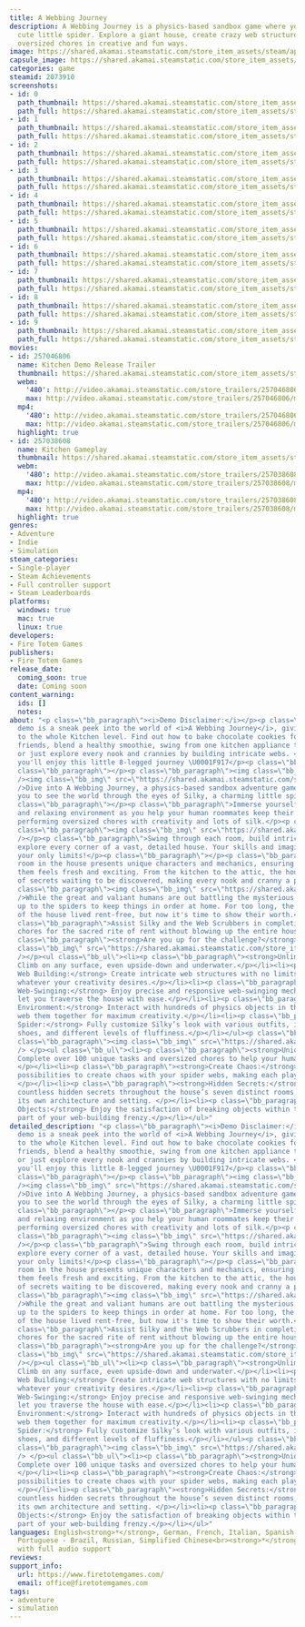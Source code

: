 ```yaml
---
title: A Webbing Journey
description: A Webbing Journey is a physics-based sandbox game where you play as a
  cute little spider. Explore a giant house, create crazy web structures, and complete
  oversized chores in creative and fun ways.
image: https://shared.akamai.steamstatic.com/store_item_assets/steam/apps/2073910/header.jpg?t=1732799505
capsule_image: https://shared.akamai.steamstatic.com/store_item_assets/steam/apps/2073910/capsule_231x87.jpg?t=1732799505
categories: game
steamid: 2073910
screenshots:
- id: 0
  path_thumbnail: https://shared.akamai.steamstatic.com/store_item_assets/steam/apps/2073910/ss_8a142bad740248a74be1a4ed8d2f08a0d0227255.600x338.jpg?t=1732799505
  path_full: https://shared.akamai.steamstatic.com/store_item_assets/steam/apps/2073910/ss_8a142bad740248a74be1a4ed8d2f08a0d0227255.1920x1080.jpg?t=1732799505
- id: 1
  path_thumbnail: https://shared.akamai.steamstatic.com/store_item_assets/steam/apps/2073910/ss_2da3720619b052389be3d651b70731f50518aab1.600x338.jpg?t=1732799505
  path_full: https://shared.akamai.steamstatic.com/store_item_assets/steam/apps/2073910/ss_2da3720619b052389be3d651b70731f50518aab1.1920x1080.jpg?t=1732799505
- id: 2
  path_thumbnail: https://shared.akamai.steamstatic.com/store_item_assets/steam/apps/2073910/ss_2b61912f18256c5245057cfc6b3c41127c825abf.600x338.jpg?t=1732799505
  path_full: https://shared.akamai.steamstatic.com/store_item_assets/steam/apps/2073910/ss_2b61912f18256c5245057cfc6b3c41127c825abf.1920x1080.jpg?t=1732799505
- id: 3
  path_thumbnail: https://shared.akamai.steamstatic.com/store_item_assets/steam/apps/2073910/ss_927beaf4cea17433104868a45fc1b7a9a38cb943.600x338.jpg?t=1732799505
  path_full: https://shared.akamai.steamstatic.com/store_item_assets/steam/apps/2073910/ss_927beaf4cea17433104868a45fc1b7a9a38cb943.1920x1080.jpg?t=1732799505
- id: 4
  path_thumbnail: https://shared.akamai.steamstatic.com/store_item_assets/steam/apps/2073910/ss_9ff0f86fda77c5b66d9eb0be97702a84f5255267.600x338.jpg?t=1732799505
  path_full: https://shared.akamai.steamstatic.com/store_item_assets/steam/apps/2073910/ss_9ff0f86fda77c5b66d9eb0be97702a84f5255267.1920x1080.jpg?t=1732799505
- id: 5
  path_thumbnail: https://shared.akamai.steamstatic.com/store_item_assets/steam/apps/2073910/ss_35830e0017f1f7d6fd60159ac2cf299002847dd3.600x338.jpg?t=1732799505
  path_full: https://shared.akamai.steamstatic.com/store_item_assets/steam/apps/2073910/ss_35830e0017f1f7d6fd60159ac2cf299002847dd3.1920x1080.jpg?t=1732799505
- id: 6
  path_thumbnail: https://shared.akamai.steamstatic.com/store_item_assets/steam/apps/2073910/ss_b50f52a32b4a71ca7d0af2170037dae21c8c8578.600x338.jpg?t=1732799505
  path_full: https://shared.akamai.steamstatic.com/store_item_assets/steam/apps/2073910/ss_b50f52a32b4a71ca7d0af2170037dae21c8c8578.1920x1080.jpg?t=1732799505
- id: 7
  path_thumbnail: https://shared.akamai.steamstatic.com/store_item_assets/steam/apps/2073910/ss_76886d8d03976eb457c44e8952c41dce173bc20b.600x338.jpg?t=1732799505
  path_full: https://shared.akamai.steamstatic.com/store_item_assets/steam/apps/2073910/ss_76886d8d03976eb457c44e8952c41dce173bc20b.1920x1080.jpg?t=1732799505
- id: 8
  path_thumbnail: https://shared.akamai.steamstatic.com/store_item_assets/steam/apps/2073910/ss_4639f5be1156bce447ff4147f2d7c6e9d2fb91d3.600x338.jpg?t=1732799505
  path_full: https://shared.akamai.steamstatic.com/store_item_assets/steam/apps/2073910/ss_4639f5be1156bce447ff4147f2d7c6e9d2fb91d3.1920x1080.jpg?t=1732799505
- id: 9
  path_thumbnail: https://shared.akamai.steamstatic.com/store_item_assets/steam/apps/2073910/ss_35cb3830432e81d31361fdb0d89fffc76fca900c.600x338.jpg?t=1732799505
  path_full: https://shared.akamai.steamstatic.com/store_item_assets/steam/apps/2073910/ss_35cb3830432e81d31361fdb0d89fffc76fca900c.1920x1080.jpg?t=1732799505
movies:
- id: 257046806
  name: Kitchen Demo Release Trailer
  thumbnail: https://shared.akamai.steamstatic.com/store_item_assets/steam/apps/257046806/movie.293x165.jpg?t=1723823531
  webm:
    '480': http://video.akamai.steamstatic.com/store_trailers/257046806/movie480_vp9.webm?t=1723823531
    max: http://video.akamai.steamstatic.com/store_trailers/257046806/movie_max_vp9.webm?t=1723823531
  mp4:
    '480': http://video.akamai.steamstatic.com/store_trailers/257046806/movie480.mp4?t=1723823531
    max: http://video.akamai.steamstatic.com/store_trailers/257046806/movie_max.mp4?t=1723823531
  highlight: true
- id: 257038608
  name: Kitchen Gameplay
  thumbnail: https://shared.akamai.steamstatic.com/store_item_assets/steam/apps/257038608/movie.293x165.jpg?t=1721253413
  webm:
    '480': http://video.akamai.steamstatic.com/store_trailers/257038608/movie480_vp9.webm?t=1721253413
    max: http://video.akamai.steamstatic.com/store_trailers/257038608/movie_max_vp9.webm?t=1721253413
  mp4:
    '480': http://video.akamai.steamstatic.com/store_trailers/257038608/movie480.mp4?t=1721253413
    max: http://video.akamai.steamstatic.com/store_trailers/257038608/movie_max.mp4?t=1721253413
  highlight: true
genres:
- Adventure
- Indie
- Simulation
steam_categories:
- Single-player
- Steam Achievements
- Full controller support
- Steam Leaderboards
platforms:
  windows: true
  mac: true
  linux: true
developers:
- Fire Totem Games
publishers:
- Fire Totem Games
release_date:
  coming_soon: true
  date: Coming soon
content_warning:
  ids: []
  notes:
about: "<p class=\"bb_paragraph\"><i>Demo Disclaimer:</i></p><p class=\"bb_paragraph\">The
  demo is a sneak peek into the world of <i>A Webbing Journey</i>, giving you access
  to the whole Kitchen level. Find out how to bake chocolate cookies for your human
  friends, blend a healthy smoothie, swing from one kitchen appliance to another,
  or just explore every nook and crannies by building intricate webs. <br>We hope
  you'll enjoy this little 8-legged journey \U0001F917</p><p class=\"bb_paragraph\"></p><p
  class=\"bb_paragraph\"></p><p class=\"bb_paragraph\"><img class=\"bb_img\" src=\"https://shared.akamai.steamstatic.com/store_item_assets/steam/apps/2073910/extras/gif_action.gif?t=1732799505\"
  /><img class=\"bb_img\" src=\"https://shared.akamai.steamstatic.com/store_item_assets/steam/apps/2073910/extras/banner_web_english.png?t=1732799505\"
  />Dive into A Webbing Journey, a physics-based sandbox adventure game, that invites
  you to see the world through the eyes of Silky, a charming little spider.</p><p
  class=\"bb_paragraph\"></p><p class=\"bb_paragraph\">Immerse yourself in a cozy
  and relaxing environment as you help your human roommates keep their home tidy by
  performing oversized chores with creativity and lots of silk.</p><p class=\"bb_paragraph\"></p><p
  class=\"bb_paragraph\"><img class=\"bb_img\" src=\"https://shared.akamai.steamstatic.com/store_item_assets/steam/apps/2073910/extras/gif_web.gif?t=1732799505\"
  /></p><p class=\"bb_paragraph\">Swing through each room, build intricate webs, and
  explore every corner of a vast, detailed house. Your skills and imagination are
  your only limits!</p><p class=\"bb_paragraph\"></p><p class=\"bb_paragraph\">Each
  room in the house presents unique characters and mechanics, ensuring that each of
  them feels fresh and exciting. From the kitchen to the attic, the house is full
  of secrets waiting to be discovered, making every nook and cranny a potential adventure.</p><p
  class=\"bb_paragraph\"><img class=\"bb_img\" src=\"https://shared.akamai.steamstatic.com/store_item_assets/steam/apps/2073910/extras/banner_story_english.png?t=1732799505\"
  />While the great and valiant humans are out battling the mysterious mortgage, it's
  up to the spiders to keep things in order at home. For too long, the tiny inhabitants
  of the house lived rent-free, but now it's time to show their worth.</p><p class=\"bb_paragraph\"></p><p
  class=\"bb_paragraph\">Assist Silky and the Web Scrubbers in completing all the
  chores for the sacred rite of rent without blowing up the entire house.</p><p class=\"bb_paragraph\"></p><p
  class=\"bb_paragraph\"><strong>Are you up for the challenge?</strong></p><p class=\"bb_paragraph\"><img
  class=\"bb_img\" src=\"https://shared.akamai.steamstatic.com/store_item_assets/steam/apps/2073910/extras/banner_features_english.png?t=1732799505\"
  /></p><ul class=\"bb_ul\"><li><p class=\"bb_paragraph\"><strong>Unlimited Exploration:</strong>
  Climb on any surface, even upside-down and underwater.</p></li><li><p class=\"bb_paragraph\"><strong>Dynamic
  Web Building:</strong> Create intricate web structures with no limits and build
  whatever your creativity desires.</p></li><li><p class=\"bb_paragraph\"><strong>Responsive
  Web-Swinging:</strong> Enjoy precise and responsive web-swinging mechanics that
  let you traverse the house with ease.</p></li><li><p class=\"bb_paragraph\"><strong>Interactive
  Environment:</strong> Interact with hundreds of physics objects in the house, and
  web them together for maximum creativity.</p></li><li><p class=\"bb_paragraph\"><strong>Customizable
  Spider:</strong> Fully customize Silky’s look with various outfits, including hats,
  shoes, and different levels of fluffiness.</p></li></ul><p class=\"bb_paragraph\"></p><p
  class=\"bb_paragraph\"><img class=\"bb_img\" src=\"https://shared.akamai.steamstatic.com/store_item_assets/steam/apps/2073910/extras/gif_wardrobe.gif?t=1732799505\"
  /> </p><ul class=\"bb_ul\"><li><p class=\"bb_paragraph\"><strong>Unique Tasks:</strong>
  Complete over 100 unique tasks and oversized chores to help your human roommates.
  </p></li><li><p class=\"bb_paragraph\"><strong>Create Chaos:</strong> Unlimited
  possibilities to create chaos with your spider webs, making each playthrough unique.
  </p></li><li><p class=\"bb_paragraph\"><strong>Hidden Secrets:</strong> Discover
  countless hidden secrets throughout the house’s seven distinct rooms, each with
  its own architecture and setting. </p></li><li><p class=\"bb_paragraph\"><strong>Breakable
  Objects:</strong> Enjoy the satisfaction of breaking objects within the house as
  part of your web-building frenzy.</p></li></ul>"
detailed_description: "<p class=\"bb_paragraph\"><i>Demo Disclaimer:</i></p><p class=\"bb_paragraph\">The
  demo is a sneak peek into the world of <i>A Webbing Journey</i>, giving you access
  to the whole Kitchen level. Find out how to bake chocolate cookies for your human
  friends, blend a healthy smoothie, swing from one kitchen appliance to another,
  or just explore every nook and crannies by building intricate webs. <br>We hope
  you'll enjoy this little 8-legged journey \U0001F917</p><p class=\"bb_paragraph\"></p><p
  class=\"bb_paragraph\"></p><p class=\"bb_paragraph\"><img class=\"bb_img\" src=\"https://shared.akamai.steamstatic.com/store_item_assets/steam/apps/2073910/extras/gif_action.gif?t=1732799505\"
  /><img class=\"bb_img\" src=\"https://shared.akamai.steamstatic.com/store_item_assets/steam/apps/2073910/extras/banner_web_english.png?t=1732799505\"
  />Dive into A Webbing Journey, a physics-based sandbox adventure game, that invites
  you to see the world through the eyes of Silky, a charming little spider.</p><p
  class=\"bb_paragraph\"></p><p class=\"bb_paragraph\">Immerse yourself in a cozy
  and relaxing environment as you help your human roommates keep their home tidy by
  performing oversized chores with creativity and lots of silk.</p><p class=\"bb_paragraph\"></p><p
  class=\"bb_paragraph\"><img class=\"bb_img\" src=\"https://shared.akamai.steamstatic.com/store_item_assets/steam/apps/2073910/extras/gif_web.gif?t=1732799505\"
  /></p><p class=\"bb_paragraph\">Swing through each room, build intricate webs, and
  explore every corner of a vast, detailed house. Your skills and imagination are
  your only limits!</p><p class=\"bb_paragraph\"></p><p class=\"bb_paragraph\">Each
  room in the house presents unique characters and mechanics, ensuring that each of
  them feels fresh and exciting. From the kitchen to the attic, the house is full
  of secrets waiting to be discovered, making every nook and cranny a potential adventure.</p><p
  class=\"bb_paragraph\"><img class=\"bb_img\" src=\"https://shared.akamai.steamstatic.com/store_item_assets/steam/apps/2073910/extras/banner_story_english.png?t=1732799505\"
  />While the great and valiant humans are out battling the mysterious mortgage, it's
  up to the spiders to keep things in order at home. For too long, the tiny inhabitants
  of the house lived rent-free, but now it's time to show their worth.</p><p class=\"bb_paragraph\"></p><p
  class=\"bb_paragraph\">Assist Silky and the Web Scrubbers in completing all the
  chores for the sacred rite of rent without blowing up the entire house.</p><p class=\"bb_paragraph\"></p><p
  class=\"bb_paragraph\"><strong>Are you up for the challenge?</strong></p><p class=\"bb_paragraph\"><img
  class=\"bb_img\" src=\"https://shared.akamai.steamstatic.com/store_item_assets/steam/apps/2073910/extras/banner_features_english.png?t=1732799505\"
  /></p><ul class=\"bb_ul\"><li><p class=\"bb_paragraph\"><strong>Unlimited Exploration:</strong>
  Climb on any surface, even upside-down and underwater.</p></li><li><p class=\"bb_paragraph\"><strong>Dynamic
  Web Building:</strong> Create intricate web structures with no limits and build
  whatever your creativity desires.</p></li><li><p class=\"bb_paragraph\"><strong>Responsive
  Web-Swinging:</strong> Enjoy precise and responsive web-swinging mechanics that
  let you traverse the house with ease.</p></li><li><p class=\"bb_paragraph\"><strong>Interactive
  Environment:</strong> Interact with hundreds of physics objects in the house, and
  web them together for maximum creativity.</p></li><li><p class=\"bb_paragraph\"><strong>Customizable
  Spider:</strong> Fully customize Silky’s look with various outfits, including hats,
  shoes, and different levels of fluffiness.</p></li></ul><p class=\"bb_paragraph\"></p><p
  class=\"bb_paragraph\"><img class=\"bb_img\" src=\"https://shared.akamai.steamstatic.com/store_item_assets/steam/apps/2073910/extras/gif_wardrobe.gif?t=1732799505\"
  /> </p><ul class=\"bb_ul\"><li><p class=\"bb_paragraph\"><strong>Unique Tasks:</strong>
  Complete over 100 unique tasks and oversized chores to help your human roommates.
  </p></li><li><p class=\"bb_paragraph\"><strong>Create Chaos:</strong> Unlimited
  possibilities to create chaos with your spider webs, making each playthrough unique.
  </p></li><li><p class=\"bb_paragraph\"><strong>Hidden Secrets:</strong> Discover
  countless hidden secrets throughout the house’s seven distinct rooms, each with
  its own architecture and setting. </p></li><li><p class=\"bb_paragraph\"><strong>Breakable
  Objects:</strong> Enjoy the satisfaction of breaking objects within the house as
  part of your web-building frenzy.</p></li></ul>"
languages: English<strong>*</strong>, German, French, Italian, Spanish - Spain, Japanese,
  Portuguese - Brazil, Russian, Simplified Chinese<br><strong>*</strong>languages
  with full audio support
reviews:
support_info:
  url: https://www.firetotemgames.com/
  email: office@firetotemgames.com
tags:
- adventure
- simulation
---
```


